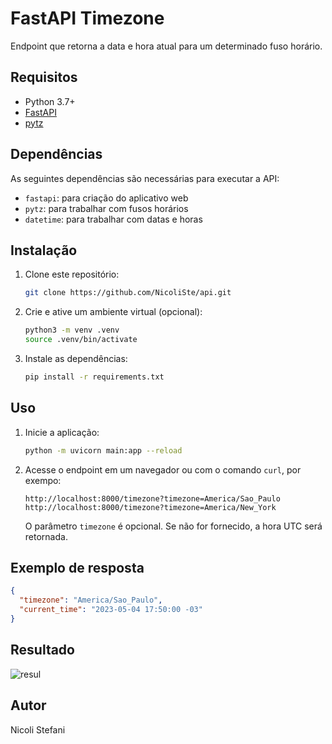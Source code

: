 # FastAPI Timezone

Endpoint que retorna a data e hora atual para um determinado fuso horário.

## Requisitos

- Python 3.7+
- [FastAPI](https://fastapi.tiangolo.com/)
- [pytz](https://pypi.org/project/pytz/)

## Dependências

As seguintes dependências são necessárias para executar a API:

- `fastapi`: para criação do aplicativo web
- `pytz`: para trabalhar com fusos horários
- `datetime`: para trabalhar com datas e horas

## Instalação

1. Clone este repositório:

   ```bash
   git clone https://github.com/NicoliSte/api.git
   ```

2. Crie e ative um ambiente virtual (opcional):

   ```bash
   python3 -m venv .venv
   source .venv/bin/activate
   ```

3. Instale as dependências:

   ```bash
   pip install -r requirements.txt
   ```

## Uso

1. Inicie a aplicação:

   ```bash
   python -m uvicorn main:app --reload
   ```

2. Acesse o endpoint em um navegador ou com o comando `curl`, por exempo:

   ```
   http://localhost:8000/timezone?timezone=America/Sao_Paulo 
   http://localhost:8000/timezone?timezone=America/New_York
   ```

   O parâmetro `timezone` é opcional. Se não for fornecido, a hora UTC será retornada.

## Exemplo de resposta

```json
{
  "timezone": "America/Sao_Paulo",
  "current_time": "2023-05-04 17:50:00 -03"
}
```
## Resultado

![resul](https://user-images.githubusercontent.com/20405745/236130052-b55a7ba5-5bdb-4fab-bb26-856299918d15.png)


## Autor 

Nicoli Stefani

